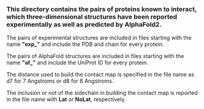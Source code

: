 <h3>This directory contains the pairs of proteins known to interact, which three-dimensional structures have been reported experimentally as well as predicted by AlphaFold2.</h3>
<p></p>The pairs of experimental structures are included in files starting with the name <b>"exp_"</b> and include the PDB and chain for every protein.</p>
<p></p>The pairs of AlphaFold structures are included in files starting with the name <b>"af_"</b> and include the UniProt ID for every protein.</p>
<p>The distance used to build the contact map is specified in the file name as d7 for 7 Angstroms or d8 for 8 Angstroms.</p>
<p>The inclusion or not of the sidechain in building the contact map is reported in the file name with <b>Lat</b> or <b>NoLat</b>, respectively.</p>
